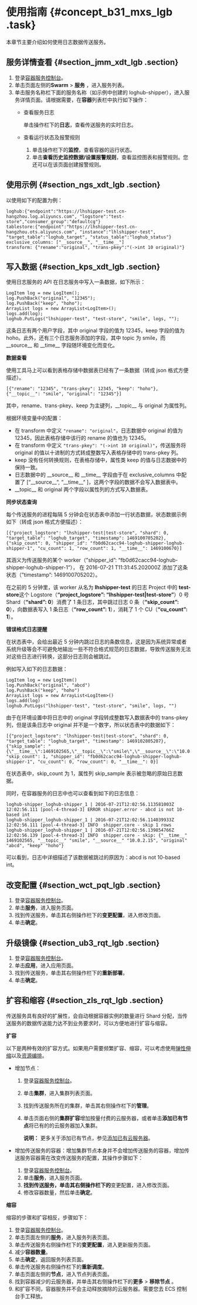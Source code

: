 # 使用指南 {#concept_b31_mxs_lgb .task}

本章节主要介绍如何使用日志数据传送服务。

## 服务详情查看 {#section_jmm_xdt_lgb .section}

1.  登录[容器服务控制台](https://cs.console.aliyun.com/)。
2.  单击页面左侧的**Swarm** \> **服务** ，进入服务列表。
3.  单击服务名称栏下面的服务名称（如示例中创建的 loghub-shipper），进入服务详情页面。请根据需要，在**容器**列表栏中执行如下操作：
    -   查看服务日志

        单击操作栏下的**日志**，查看传送服务的实时日志。

    -   查看运行状态及报警规则
        1.  单击操作栏下的**监控**，查看容器的运行状态。
        2.  单击**查看历史监控数据/设置报警规则**，查看监控图表和报警规则。您还可以在该页面创建报警规则。

## 使用示例 {#section_ngs_xdt_lgb .section}

以使用如下的配置为例：

``` {#codeblock_mhk_oz7_ihe}
loghub:{"endpoint":"https://lhshipper-test.cn-hangzhou.log.aliyuncs.com", "logstore":"test-store","consumer_group":"defaultcg"}
tablestore:{"endpoint":"https://lhshipper-test.cn-hangzhou.ots.aliyuncs.com", "instance":"lhlshipper-test", "target_table":"loghub_target", "status_table":"loghub_status"}
exclusive_columns: ["__source__", "__time__"]
transform: {"rename":"original", "trans-pkey":"(->int 10 original)"}
```

## 写入数据 {#section_kps_xdt_lgb .section}

使用日志服务的 API 在日志服务中写入一条数据，如下所示：

``` {#codeblock_tdt_gmf_mvc}
LogItem log = new LogItem();
log.PushBack("original", "12345");
log.PushBack("keep", "hoho");
ArrayList logs = new ArrayList<LogItem>();
logs.add(log);
loghub.PutLogs("lhshipper-test", "test-store", "smile", logs, "");
```

这条日志有两个用户字段，其中 original 字段的值为 12345，keep 字段的值为 hoho。此外，还有三个日志服务添加的字段，其中 topic 为 smile，而 \_\_source\_\_ 和 \_\_time\_\_ 字段随环境变化而变化。

 **数据查看** 

使用工具马上可以看到表格存储中数据表已经有了一条数据（转成 json 格式方便描述）。

``` {#codeblock_3ri_s66_9pj}
[{"rename": "12345", "trans-pkey": 12345, "keep": "hoho"},
{"__topic__": "smile", "original": "12345"}]
```

其中，rename、trans-pkey、keep 为主键列，\_\_topic\_\_ 与 original 为属性列。

根据环境变量中的配置：

-   在 transform 中定义 `"rename": "original"`，日志数据中 original 的值为 12345，因此表格存储中该行的 rename 的值也为 12345。
-   在 transform 中定义 `"trans-pkey": "(->int 10 original)"`，传送服务将 original 的值以十进制的方式转成整数写入表格存储中的 trans-pkey 列。
-   keep 没有任何转换规则，在表格存储中，属性类 keep 的值与日志数据中的保持一致。
-   日志数据中的 \_\_source\_\_ 和 \_\_time\_\_ 字段由于在 exclusive\_columns 中配置了 \[“\_\_source\_\_“, “\_\_time\_\_“ \]，这两个字段的数据不会写入数据表中。
-   \_\_topic\_\_ 和 original 两个字段以属性列的方式写入数据表。

 **同步状态查询** 

每个传送服务的进程每隔 5 分钟会在状态表中添加一行状态数据，状态数据示例如下（转成 json 格式方便描述）：

``` {#codeblock_5w9_d16_qt4}
[{"project_logstore": "lhshipper-test|test-store", "shard": 0, "target_table": "loghub_target", "timestamp": 1469100705202},
{"skip_count": 0, "shipper_id": "fb0d62cacc94-loghub-shipper-loghub-shipper-1", "cu_count": 1, "row_count": 1, "__time__": 1469100670}]
```

其涵义为传送服务的某个 worker（”shipper\_id”: “fb0d62cacc94-loghub-shipper-loghub-shipper-1”）， 在 2016-07-21 T11:31:45.202000Z 添加了这条状态（”timestamp”: 1469100705202）。

在之前的 5 分钟里，该 worker 从名为 **lhshipper-test** 的日志 Project 中的 **test-store**这个 Logstore（**“project\_logstore”: “lhshipper-test|test-store”**）0 号 Shard（**“shard”: 0**）消费了 1 条日志，其中跳过日志 0 条（**“skip\_count”: 0**），向数据表写入 1 条日志（**“row\_count”: 1**），消耗了 1 个 CU（**“cu\_count”: 1**）。

 **错误格式日志提醒** 

在状态表中，会给出最近 5 分钟内跳过日志的条数信息，这是因为系统异常或者系统升级等会不可避免地输出一些不符合格式规范的日志数据，导致传送服务无法对这些日志进行转换，这部分日志则会被跳过。

例如写入如下的日志数据：

``` {#codeblock_3eb_1zw_05r}
LogItem log = new LogItem()
log.PushBack("original", "abcd")
log.PushBack("keep", "hoho")
ArrayList logs = new ArrayList<LogItem>()
logs.add(log)
loghub.PutLogs("lhshipper-test", "test-store", "smile", logs, "")
```

由于在环境设置中将日志中的 original 字段转成整数写入数据表中的 trans-pkey 列，但是该条日志中 original 并不是一个数字，所以状态表中的数据如下：

``` {#codeblock_hzb_g6y_mom}
[{"project_logstore": "lhshipper-test|test-store", "shard": 0, "target_table": "loghub_target", "timestamp": 1469102805207},
{"skip_sample": "{\"__time__\":1469102565,\"__topic__\":\"smile\",\"__source__\":\"10.0.2.15\",\"original\":\"abcd\",\"keep\":\"hoho\"}", "skip_count": 1, "shipper_id": "fb0d62cacc94-loghub-shipper-loghub-shipper-1", "cu_count": 0, "row_count": 0, "__time__": 0}]
```

在状态表中，skip\_count 为 1，属性列 skip\_sample 表示被忽略的原始日志数据。

同时，在容器服务的日志中也可以查看到如下的日志信息：

``` {#codeblock_z65_zri_sdn}
loghub-shipper_loghub-shipper_1 | 2016-07-21T12:02:56.113581003Z 12:02:56.111 [pool-4-thread-3] ERROR shipper.error - abcd is not 10-based int
loghub-shipper_loghub-shipper_1 | 2016-07-21T12:02:56.114039933Z 12:02:56.111 [pool-4-thread-3] INFO  shipper.core - skip 1 rows
loghub-shipper_loghub-shipper_1 | 2016-07-21T12:02:56.139854766Z 12:02:56.139 [pool-4-thread-3] INFO  shipper.core - skip: {"__time__" 1469102565, "__topic__" "smile", "__source__" "10.0.2.15", "original" "abcd", "keep" "hoho"}
```

可以看到，日志中详细描述了该数据被跳过的原因为：abcd is not 10-based int。

## 改变配置 {#section_wct_pqt_lgb .section}

1.  登录[容器服务控制台](https://cs.console.aliyun.com/)。
2.  单击**服务**，进入服务页面。
3.  找到传送服务，单击其右侧操作栏下的**变更配置**，进入修改页面。
4.  单击**确定**。

## 升级镜像 {#section_ub3_rqt_lgb .section}

1.  登录[容器服务控制台](https://cs.console.aliyun.com/)。
2.  单击**应用**，进入应用页面。
3.  找到传送服务，单击其右侧操作栏下的**重新部署**。
4.  单击**确定**。

## 扩容和缩容 {#section_zls_rqt_lgb .section}

传送服务具有良好的扩展性，会自动根据容器实例的数量进行 Shard 分配，当传送服务的数据传送能力达不到业务要求时，可以方便地进行扩容与缩容。

 **扩容** 

以下是两种有效的扩容方式。如果用户需要频繁扩容、缩容，可以考虑使用[弹性伸缩](../../../../cn.zh-CN/产品简介/什么是弹性伸缩.md)以及[资源编排](../../../../cn.zh-CN/产品简介/什么是资源编排服务？.md)。

-   增加节点：
    1.  登录[容器服务控制台](https://cs.console.aliyun.com/)。
    2.  单击**集群**，进入集群列表页面。
    3.  找到传送服务所在的集群，单击其右侧操作栏下的**管理**。
    4.  单击页面右侧的**集群扩容**增加按量付费的云服务器，或者单击**添加已有节点**将已有的的云服务器加入集群。

        **说明：** 更多关于添加已有节点，参见[添加已有云服务器](../../../../cn.zh-CN/用户指南/集群管理/添加已有节点.md)。

-   增加传送服务的容器：增加集群节点本身并不会增加传送服务的容器，增加传送服务容器需在改变传送服务的配置，其操作步骤如下：
    1.  登录[容器服务控制台](https://cs.console.aliyun.com/)。
    2.  单击**服务**，进入服务页面。
    3.  **找到传送服务，单击其右侧操作栏下的**变更配置，进入修改页面。
    4.  修改容器数量，然后单击**确定**。

 **缩容** 

缩容的步骤和扩容相反，步骤如下：

1.  登录[容器服务控制台](https://cs.console.aliyun.com/)。
2.  单击页面左侧的**服务**，进入服务列表页面。
3.  单击传送服务右侧操作栏下的**变更配置**，进入更新服务页面。
4.  减少**容器数量**。
5.  单击**确定**，返回服务列表页面。
6.  单击传送服务右侧操作栏下的**重新调度**。
7.  单击页面左侧的**节点**，进入节点列表页面。
8.  找到容器减少的云服务器，并单击其右侧操作栏下的**更多** \> **移除节点** 。
9.  和扩容不同，容器服务并不会主动释放摘除的云服务器。需要您去 ECS 控制台手工释放。

